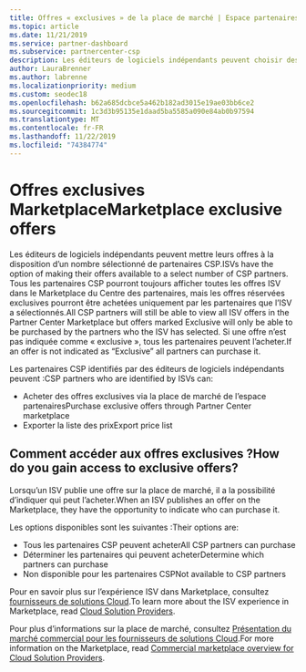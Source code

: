 ```yaml
---
title: Offres « exclusives » de la place de marché | Espace partenaires
ms.topic: article
ms.date: 11/21/2019
ms.service: partner-dashboard
ms.subservice: partnercenter-csp
description: Les éditeurs de logiciels indépendants peuvent choisir des partenaires CSP à utiliser en les rendant exclusives.
author: LauraBrenner
ms.author: labrenne
ms.localizationpriority: medium
ms.custom: seodec18
ms.openlocfilehash: b62a685dcbce5a462b182ad3015e19ae03bb6ce2
ms.sourcegitcommit: 1c3d3b95135e1daad5ba5585a090e84ab0b97594
ms.translationtype: MT
ms.contentlocale: fr-FR
ms.lasthandoff: 11/22/2019
ms.locfileid: "74384774"
---
```

# <a name="marketplace-exclusive-offers"></a><span data-ttu-id="9a75e-103">Offres exclusives Marketplace</span><span class="sxs-lookup"><span data-stu-id="9a75e-103">Marketplace exclusive offers</span></span>

<span data-ttu-id="9a75e-104">Les éditeurs de logiciels indépendants peuvent mettre leurs offres à la disposition d’un nombre sélectionné de partenaires CSP.</span><span class="sxs-lookup"><span data-stu-id="9a75e-104">ISVs have the option of making their offers available to a select number of CSP partners.</span></span> <span data-ttu-id="9a75e-105">Tous les partenaires CSP pourront toujours afficher toutes les offres ISV dans le Marketplace du Centre des partenaires, mais les offres réservées exclusives pourront être achetées uniquement par les partenaires que l’ISV a sélectionnés.</span><span class="sxs-lookup"><span data-stu-id="9a75e-105">All CSP partners will still be able to view all ISV offers in the Partner Center Marketplace but offers marked Exclusive will only be able to be purchased by the partners who the ISV has selected.</span></span> <span data-ttu-id="9a75e-106">Si une offre n’est pas indiquée comme « exclusive », tous les partenaires peuvent l’acheter.</span><span class="sxs-lookup"><span data-stu-id="9a75e-106">If an offer is not indicated as “Exclusive” all partners can purchase it.</span></span>

<span data-ttu-id="9a75e-107">Les partenaires CSP identifiés par des éditeurs de logiciels indépendants peuvent :</span><span class="sxs-lookup"><span data-stu-id="9a75e-107">CSP partners who are identified by ISVs can:</span></span>

- <span data-ttu-id="9a75e-108">Acheter des offres exclusives via la place de marché de l’espace partenaires</span><span class="sxs-lookup"><span data-stu-id="9a75e-108">Purchase exclusive offers through Partner Center marketplace</span></span>
- <span data-ttu-id="9a75e-109">Exporter la liste des prix</span><span class="sxs-lookup"><span data-stu-id="9a75e-109">Export price list</span></span>

## <a name="how-do-you-gain-access-to-exclusive-offers"></a><span data-ttu-id="9a75e-110">Comment accéder aux offres exclusives ?</span><span class="sxs-lookup"><span data-stu-id="9a75e-110">How do you gain access to exclusive offers?</span></span>

<span data-ttu-id="9a75e-111">Lorsqu’un ISV publie une offre sur la place de marché, il a la possibilité d’indiquer qui peut l’acheter.</span><span class="sxs-lookup"><span data-stu-id="9a75e-111">When an ISV publishes an offer on the Marketplace, they have the opportunity to indicate who can purchase it.</span></span> 

<span data-ttu-id="9a75e-112">Les options disponibles sont les suivantes :</span><span class="sxs-lookup"><span data-stu-id="9a75e-112">Their options are:</span></span>

- <span data-ttu-id="9a75e-113">Tous les partenaires CSP peuvent acheter</span><span class="sxs-lookup"><span data-stu-id="9a75e-113">All CSP partners can purchase</span></span>
- <span data-ttu-id="9a75e-114">Déterminer les partenaires qui peuvent acheter</span><span class="sxs-lookup"><span data-stu-id="9a75e-114">Determine which partners can purchase</span></span>
- <span data-ttu-id="9a75e-115">Non disponible pour les partenaires CSP</span><span class="sxs-lookup"><span data-stu-id="9a75e-115">Not available to CSP partners</span></span>

<span data-ttu-id="9a75e-116">Pour en savoir plus sur l’expérience ISV dans Marketplace, consultez [fournisseurs de solutions Cloud](https://docs.microsoft.com/azure/marketplace/cloud-solution-providers).</span><span class="sxs-lookup"><span data-stu-id="9a75e-116">To learn more about the ISV experience in Marketplace, read [Cloud Solution Providers](https://docs.microsoft.com/azure/marketplace/cloud-solution-providers).</span></span>

<span data-ttu-id="9a75e-117">Pour plus d’informations sur la place de marché, consultez [Présentation du marché commercial pour les fournisseurs de solutions Cloud](https://docs.microsoft.partner-center/commercial-marketplace-overview.md).</span><span class="sxs-lookup"><span data-stu-id="9a75e-117">For more information on the Marketplace, read [Commercial marketplace overview for Cloud Solution Providers](https://docs.microsoft.partner-center/commercial-marketplace-overview.md).</span></span>